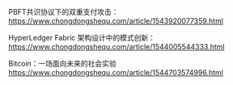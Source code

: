 PBFT共识协议下的双重支付攻击：https://www.chongdongshequ.com/article/1543920077359.html

HyperLedger Fabric 架构设计中的模式创新：https://www.chongdongshequ.com/article/1544005544333.html

Bitcoin：一场面向未来的社会实验  https://www.chongdongshequ.com/article/1544703574996.html
